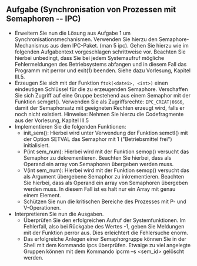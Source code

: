 ## Aufgabe (Synchronisation von Prozessen mit Semaphoren -- IPC)
- Erweitern Sie nun die Lösung aus Aufgabe 1 um Synchronisationsmechanismen. Verwenden Sie hierzu den Semaphore-Mechanismus aus dem IPC-Paket. (man 5 ipc). Gehen Sie hierzu wie im folgenden Aufgabentext vorgeschlagen schrittweise vor. Beachten Sie hierbei unbedingt, dass Sie bei jedem Systemaufruf mögliche Fehlermeldungen des Betriebsystems abfangen und in diesem Fall das Programm mit perror und exit(1) beenden. Siehe dazu Vorlesung, Kapitel III.5.
- Erzeugen Sie sich mit der Funktion `ftok(<datei>, <int>)` einen eindeutigen Schlüssel für die zu erzeugenden Semaphore. Verschaffen Sie sich Zugriff auf eine Gruppe bestehend aus einem Semaphor mit der Funktion semget(). Verwenden Sie als Zugriffsrechte: `IPC_CREAT|0666`, damit der Semaphorsatz mit geeigneten Rechten erzeugt wird, falls er noch nicht existiert. Hinweise: Nehmen Sie hierzu die Codefragmente aus der Vorlesung, Kapitel III.5
- Implementieren Sie die folgenden Funktionen:
  - init_sem(): Hierbei wird unter Verwendung der Funktion semctl() mit der Option SETVAL das Semaphor mit 1 ("Betriebsmittel frei") initialisiert.
  - P(int sem_num): Hierbei wird mit der Funktion semop() versucht das Semaphor zu dekrementieren. Beachten Sie hierbei, dass als Operand ein array von Semaphoren übergeben werden muss.
  - V(int sem_num): Hierbei wird mit der Funktion semop() versucht das als Argument übergebene Semaphor zu inkrementieren. Beachten Sie hierbei, dass als Operand ein array von Semaphoren übergeben werden muss. In diesem Fall ist es halt nur ein Array mit genau einem Element.
  - Schützen Sie nun die kritischen Bereiche des Prozesses mit P- und V-Operationen.
- Interpretieren Sie nun die Ausgaben.
  - Überprüfen Sie den erfolgreichen Aufruf der Systemfunktionen. Im Fehlerfall, also bei Rückgabe des Wertes -1, geben Sie Meldungen mit der Funktion perror aus. Dies erleichtert die Fehlersuche enorm.
  - Das erfolgreiche Anlegen einer Semaphorgruppe können Sie in der Shell mit dem Kommando ipcs überprüfen. Etwaige zu viel angelegte Gruppen können mit dem Kommando ipcrm –s <sem_id> gelöscht werden.